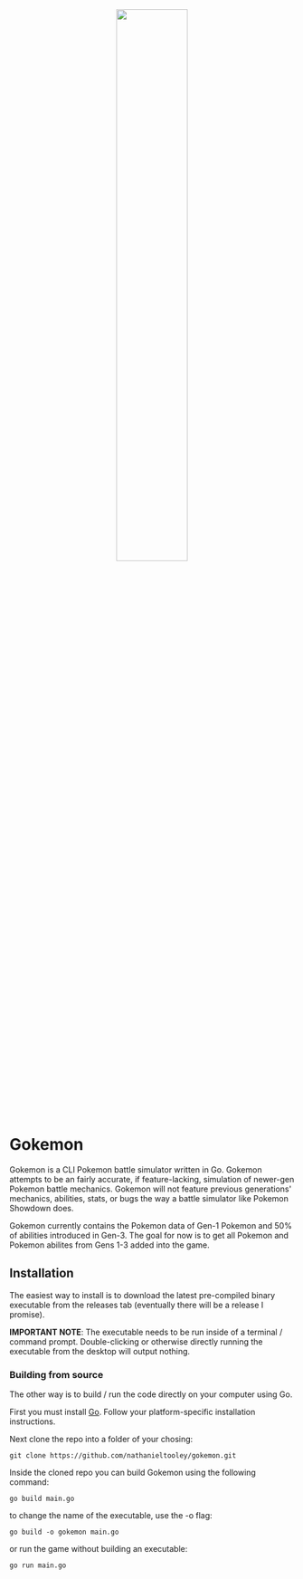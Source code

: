 <div align="center">
  <img src="https://github.com/user-attachments/assets/11738814-cb8a-4349-884d-a66fbe5ddfca" width="50%"/>
</div>

# Gokemon
Gokemon is a CLI Pokemon battle simulator written in Go. Gokemon attempts to be an fairly accurate, if feature-lacking, simulation of newer-gen Pokemon battle mechanics.
Gokemon will not feature previous generations' mechanics, abilities, stats, or bugs the way a battle simulator like Pokemon Showdown does.

Gokemon currently contains the Pokemon data of Gen-1 Pokemon and 50% of abilities introduced in Gen-3. The goal for now is to get all Pokemon and Pokemon abilites from Gens 1-3 added into the game.

## Installation
The easiest way to install is to download the latest pre-compiled binary executable from the releases tab (eventually there will be a release I promise).

**IMPORTANT NOTE**: The executable needs to be run inside of a terminal / command prompt. Double-clicking or otherwise directly running the executable from the desktop will output nothing.

### Building from source

The other way is to build / run the code directly on your computer using Go.

First you must install [Go](https://go.dev/). Follow your platform-specific installation instructions. 

Next clone the repo into a folder of your chosing:
```
git clone https://github.com/nathanieltooley/gokemon.git
```
Inside the cloned repo you can build Gokemon using the following command:
```
go build main.go
```
to change the name of the executable, use the -o flag:
```
go build -o gokemon main.go
```
or run the game without building an executable:
```
go run main.go
```

